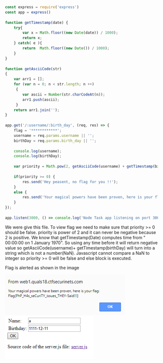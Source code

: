 ```javascript
const express = require('express')
const app = express()

function getTimestamp(date) {
    try{
        var x = Math.floor((new Date(date)) / 1000);
        return x;
    } catch( e ){
        return  Math.floor((new Date()) / 1000);
    }
}

function getAsciiCode(str)
{
    var arr1 = [];
    for (var n = 0; n < str.length; n ++) 
     {
        var ascii = Number(str.charCodeAt(n));
        arr1.push(ascii);
     }
    return arr1.join('');
}

app.get('/:username/:birth_day', (req, res) => {
    flag = '************';
    username = req.params.username || '';
    birthDay = req.params.birth_day || '';

    console.log(username);
    console.log(birthDay);
    
    var priority = Math.pow(2, getAsciiCode(username) + getTimestamp(birthDay));
    
    if(priority >= 0) {
        res.send('Hey peasent, no flag for you !!');
    }
    else {
        res.send('Your magical powers have been proven, here is your flag: ' + flag );
    }
});

app.listen(3000, () => console.log('Node Task app listening on port 3000!'));

```
We were give this file. To view flag we need to make sure that priority >= 0 should be false. priority is power of 2 and it can never be negative because 2 is positive. We know that getTimestamp(Date) computes time from " 00:00:00 on 1 January 1970". So using any time before it will return negative value so getAsciiCode(username)+ getTimestamp(birthDay) will turn into a string which is not a number(NaN). Javascript cannot compare a NaN to integer so priority >= 0 will be false and else block is executed.

Flag is alerted as shown in the image

![Alt text](flag.png?raw=true "flag.png")
![Alt text](sol.PNG?raw=true "sol.PNG")
